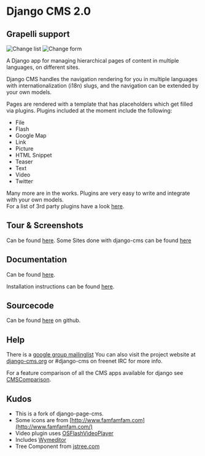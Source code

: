 Django CMS 2.0
==============


Grapelli support
----------------
![Change list](http://s3.amazonaws.com/floomby/8_10_2010/yrpetuX2b06o3LCeoh9ZGQ_Thumbnail.jpg "Change list")
![Change form](http://s3.amazonaws.com/floomby/8_10_2010/FlY1Y2nsqUa1vEZ04R0O2A_Thumbnail.jpg "Change form")



A Django app for managing hierarchical pages of content in multiple languages, on different sites.

Django CMS handles the navigation rendering for you in multiple languages with internationalization (i18n) slugs,
and the navigation can be extended by your own models.

Pages are rendered with a template that has placeholders which get filled via plugins.
Plugins included at the moment include the following:

* File
* Flash
* Google Map
* Link
* Picture
* HTML Snippet
* Teaser
* Text
* Video
* Twitter


Many more are in the works.  Plugins are very easy to write and integrate with your own models.  
For a list of 3rd party plugins have a look [here](http://www.django-cms.org/en/extensions/).

Tour & Screenshots
------------------

Can be found [here](http://www.django-cms.org/en/tour/).
Some Sites done with django-cms can be found [here](http://www.django-cms.org/en/sites/)



Documentation
-------------

Can be found [here](http://www.django-cms.org/en/documentation/).

Installation instructions can be found [here](http://www.django-cms.org/en/documentation/2.0/installation/).


Sourcecode
----------

Can be found [here](http://github.com/divio/django-cms/) on github.

Help
----

There is a [google group mailinglist](http://groups.google.com/group/django-cms)
You can also visit the project website at [django-cms.org](http://www.django-cms.org/)
or #django-cms on freenet IRC for more info.

For a feature comparison of all the CMS apps available for django see
[CMSComparison](http://code.djangoproject.com/wiki/CMSAppsComparison).

Kudos
-----

- This is a fork of django-page-cms.
- Some icons are from [http://www.famfamfam.com](http://www.famfamfam.com/)
- Video plugin uses [OSFlashVideoPlayer](http://github.com/FlashJunior/OSFlashVideoPlayer)
- Includes [Wymeditor](http://www.wymeditor.org/)
- Tree Component from [jstree.com](http://www.jstree.com/)

